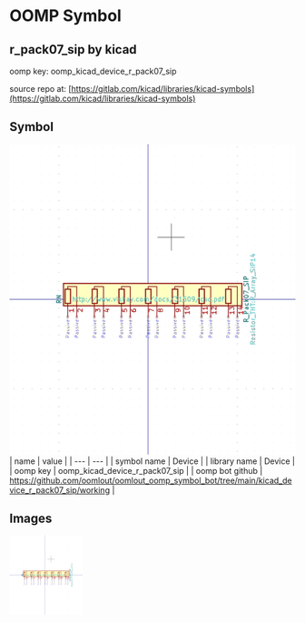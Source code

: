 # OOMP Symbol  
## r_pack07_sip  by kicad  
  
oomp key: oomp_kicad_device_r_pack07_sip  
  
source repo at: [https://gitlab.com/kicad/libraries/kicad-symbols](https://gitlab.com/kicad/libraries/kicad-symbols)  
## Symbol  
  
[![working.png](working_600.png)](working.png)  
| name | value | 
| --- | --- | 
| symbol name | Device | 
| library name | Device | 
| oomp key | oomp_kicad_device_r_pack07_sip | 
| oomp bot github | https://github.com/oomlout/oomlout_oomp_symbol_bot/tree/main/kicad_device_r_pack07_sip/working | 
## Images  
  
[![working.png](working_140.png)](working.png)  
